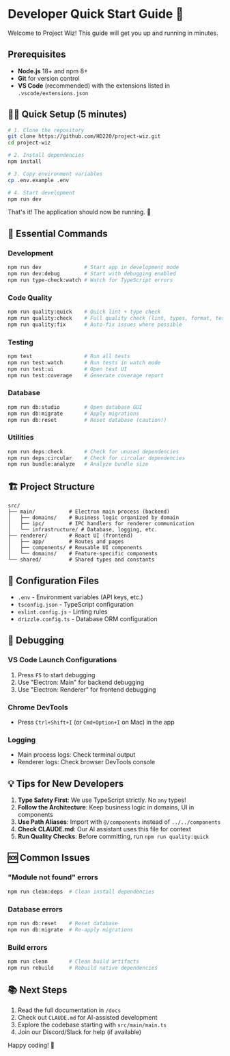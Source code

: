# Developer Quick Start Guide 🚀

Welcome to Project Wiz! This guide will get you up and running in minutes.

## Prerequisites

- **Node.js** 18+ and npm 8+
- **Git** for version control
- **VS Code** (recommended) with the extensions listed in `.vscode/extensions.json`

## 🏃‍♂️ Quick Setup (5 minutes)

```bash
# 1. Clone the repository
git clone https://github.com/HD220/project-wiz.git
cd project-wiz

# 2. Install dependencies
npm install

# 3. Copy environment variables
cp .env.example .env

# 4. Start development
npm run dev
```

That's it! The application should now be running. 🎉

## 📝 Essential Commands

### Development

```bash
npm run dev              # Start app in development mode
npm run dev:debug        # Start with debugging enabled
npm run type-check:watch # Watch for TypeScript errors
```

### Code Quality

```bash
npm run quality:quick    # Quick lint + type check
npm run quality:check    # Full quality check (lint, types, format, tests)
npm run quality:fix      # Auto-fix issues where possible
```

### Testing

```bash
npm test                 # Run all tests
npm run test:watch       # Run tests in watch mode
npm run test:ui          # Open test UI
npm run test:coverage    # Generate coverage report
```

### Database

```bash
npm run db:studio        # Open database GUI
npm run db:migrate       # Apply migrations
npm run db:reset         # Reset database (caution!)
```

### Utilities

```bash
npm run deps:check       # Check for unused dependencies
npm run deps:circular    # Check for circular dependencies
npm run bundle:analyze   # Analyze bundle size
```

## 🏗️ Project Structure

```
src/
├── main/           # Electron main process (backend)
│   ├── domains/    # Business logic organized by domain
│   ├── ipc/        # IPC handlers for renderer communication
│   └── infrastructure/ # Database, logging, etc.
├── renderer/       # React UI (frontend)
│   ├── app/        # Routes and pages
│   ├── components/ # Reusable UI components
│   └── domains/    # Feature-specific components
└── shared/         # Shared types and constants
```

## 🔧 Configuration Files

- `.env` - Environment variables (API keys, etc.)
- `tsconfig.json` - TypeScript configuration
- `eslint.config.js` - Linting rules
- `drizzle.config.ts` - Database ORM configuration

## 🐛 Debugging

### VS Code Launch Configurations

1. Press `F5` to start debugging
2. Use "Electron: Main" for backend debugging
3. Use "Electron: Renderer" for frontend debugging

### Chrome DevTools

- Press `Ctrl+Shift+I` (or `Cmd+Option+I` on Mac) in the app

### Logging

- Main process logs: Check terminal output
- Renderer logs: Check browser DevTools console

## 💡 Tips for New Developers

1. **Type Safety First**: We use TypeScript strictly. No `any` types!
2. **Follow the Architecture**: Keep business logic in domains, UI in components
3. **Use Path Aliases**: Import with `@/components` instead of `../../components`
4. **Check CLAUDE.md**: Our AI assistant uses this file for context
5. **Run Quality Checks**: Before committing, run `npm run quality:quick`

## 🆘 Common Issues

### "Module not found" errors

```bash
npm run clean:deps  # Clean install dependencies
```

### Database errors

```bash
npm run db:reset    # Reset database
npm run db:migrate  # Re-apply migrations
```

### Build errors

```bash
npm run clean       # Clean build artifacts
npm run rebuild     # Rebuild native dependencies
```

## 📚 Next Steps

1. Read the full documentation in `/docs`
2. Check out `CLAUDE.md` for AI-assisted development
3. Explore the codebase starting with `src/main/main.ts`
4. Join our Discord/Slack for help (if available)

Happy coding! 🎈
